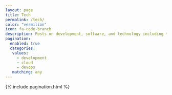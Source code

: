 ```yaml
---
layout: page
title: Tech
permalink: /tech/
color: "vermilion"
icon: fa-code-branch
description: Posts on development, software, and technology including tips, troubleshooting, and "nobody-asked-you" commentary.
pagination:
  enabled: true
  categories:
   values:
     - development
     - cloud
     - devops
   matching: any
---
```


<div>
  {% include pagination.html %}
</div>
